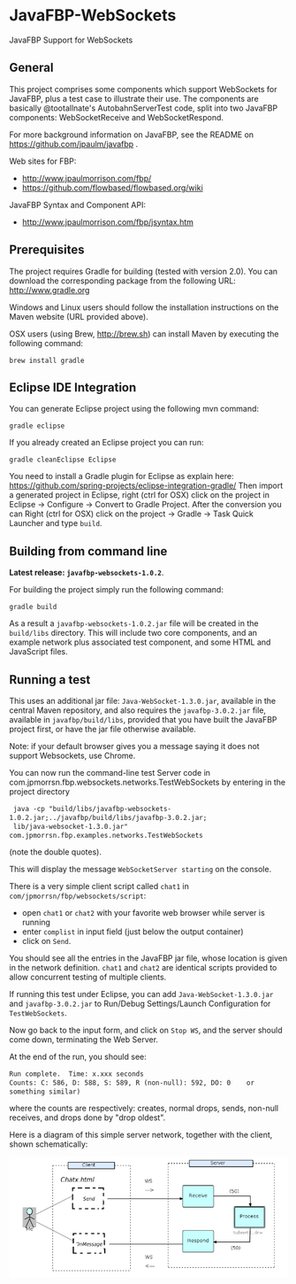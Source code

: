 JavaFBP-WebSockets
===

JavaFBP Support for WebSockets 


General
---

This project comprises some components which support WebSockets for JavaFBP, plus a test case to illustrate their use.  The components are basically @tootallnate's AutobahnServerTest code, split into two JavaFBP components: WebSocketReceive and WebSocketRespond.

For more background information on JavaFBP, see the README on https://github.com/jpaulm/javafbp .

Web sites for FBP: 
* http://www.jpaulmorrison.com/fbp/
* https://github.com/flowbased/flowbased.org/wiki
 
JavaFBP Syntax and Component API:
* http://www.jpaulmorrison.com/fbp/jsyntax.htm

Prerequisites
---


The project requires Gradle for building (tested with version 2.0). You can download the corresponding package from the following URL: 
http://www.gradle.org

Windows and Linux users should follow the installation instructions on the Maven website (URL provided above).

OSX users (using Brew, http://brew.sh) can install Maven by executing the following command:

    brew install gradle


Eclipse IDE Integration
---

You can generate Eclipse project using the following mvn command:

    gradle eclipse

If you already created an Eclipse project you can run:

    gradle cleanEclipse Eclipse

You need to install a Gradle plugin for Eclipse as explain here:
https://github.com/spring-projects/eclipse-integration-gradle/
Then import a generated project in Eclipse, right (ctrl for OSX) click on the project in Eclipse -> Configure -> Convert to Gradle Project. After the conversion you can Right (ctrl for OSX) click on the project -> Gradle -> Task Quick Launcher and type `build`.


Building from command line
---

**Latest release: `javafbp-websockets-1.0.2`**.

For building the project simply run the following command:

    gradle build

As a result a `javafbp-websockets-1.0.2.jar` file will be created in the `build/libs` directory. This will include two core components, and an example network plus associated test component, and some HTML and JavaScript files.


Running a test
----


This uses an additional jar file: `Java-WebSocket-1.3.0.jar`, available in the central Maven repository, and also requires the `javafbp-3.0.2.jar` file, available in `javafbp/build/libs`, provided that you have built the JavaFBP project first, or have the jar file otherwise available.

Note: if your default browser gives you a message saying it does not support Websockets, use Chrome.

You can now run the command-line test Server code in com.jpmorrsn.fbp.websockets.networks.TestWebSockets by entering in the project directory

     java -cp "build/libs/javafbp-websockets-1.0.2.jar;../javafbp/build/libs/javafbp-3.0.2.jar;
     lib/java-websocket-1.3.0.jar" com.jpmorrsn.fbp.examples.networks.TestWebSockets
    
(note the double quotes).

This will display the message `WebSocketServer starting` on the console.

There is a very simple client script called `chat1` in `com/jpmorrsn/fbp/websockets/script`: 
- open `chat1` or `chat2` with your favorite web browser while server is running
- enter `complist` in input field (just below the output container)
- click on `Send`. 

You should see all the entries in the JavaFBP jar file, whose location is given in the network definition.  `chat1` and `chat2` are identical scripts provided to allow concurrent testing of multiple clients.

If running this test under Eclipse, you can add `Java-WebSocket-1.3.0.jar` and `javafbp-3.0.2.jar` to Run/Debug Settings/Launch Configuration for `TestWebSockets`.

Now go back to the input form, and click on `Stop WS`, and the server should come down, terminating the Web Server.

At the end of the run, you should see:

    Run complete.  Time: x.xxx seconds
    Counts: C: 586, D: 588, S: 589, R (non-null): 592, DO: 0    or something similar)
    
where the counts are respectively: creates, normal drops, sends, non-null receives, and drops done by "drop oldest".  

Here is a diagram of this simple server network, together with the client, shown schematically:

![ClientServer](https://github.com/jpaulm/javafbp-websockets/blob/master/docs/ClientServer.png "Diagram of Client and Server Network")

